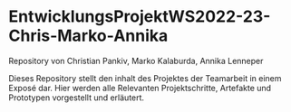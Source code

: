 # EntwicklungsProjektWS2022-23-Chris-Marko-Annika
Repository von Christian Pankiv, Marko Kalaburda, Annika Lenneper

Dieses Repository stellt den inhalt des Projektes der Teamarbeit in einem Exposé dar. Hier werden alle Relevanten Projektschritte, Artefakte und Prototypen vorgestellt und erläutert.

